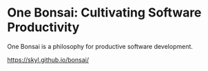 # One Bonsai: Cultivating Software Productivity

One Bonsai is a philosophy for productive software development.

https://skyl.github.io/bonsai/
